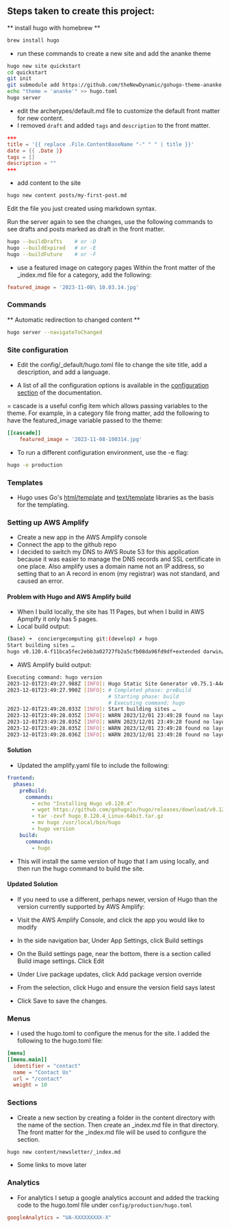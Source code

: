 
## Steps taken to create this project:

** install hugo with homebrew **
```bash
brew install hugo
```
- run these commands to create a new site and add the ananke theme
```bash
hugo new site quickstart
cd quickstart
git init
git submodule add https://github.com/theNewDynamic/gohugo-theme-ananke.git themes/ananke
echo "theme = 'ananke'" >> hugo.toml
hugo server
```
- edit the archetypes/default.md file to customize the default front matter for new content.
- I removed `draft` and added `tags` and `description` to the front matter.
```toml
+++
title = '{{ replace .File.ContentBaseName "-" " " | title }}'
date = {{ .Date }}
tags = []
description = ""
+++
```

- add content to the site
```bash
hugo new content posts/my-first-post.md
```

Edit the file you just created using markdown syntax.

Run the server again to see the changes, use the following commands to see drafts and posts marked as draft in the front matter.
```bash
hugo --buildDrafts    # or -D
hugo --buildExpired   # or -E
hugo --buildFuture    # or -F
```

- use a featured image on category pages
Within the front matter of the _index.md file for a category, add the following:
```toml
featured_image = '2023-11-08\ 10.03.14.jpg'
```


### Commands
** Automatic redirection to changed content **
```bash
hugo server --navigateToChanged
```

### Site configuration
- Edit the config/_default/hugo.toml file to change the site title, add a description, and add a language.

- A list of all the configuration options is available in the [configuration section](https://gohugo.io/getting-started/configuration/) of the documentation.

= cascade is a useful config item which allows passing variables to the theme. For example, in a category file frong matter, add the following to have the featured_image variable passed to the theme:
```toml
[[cascade]]
    featured_image = '2023-11-08-100314.jpg'
```

- To run a different configuration environment, use the -e flag: 
```bash
hugo -e production
```

### Templates
- Hugo uses Go's [html/template](https://golang.org/pkg/html/template/) and [text/template](https://golang.org/pkg/text/template/) libraries as the basis for the templating.

### Setting up AWS Amplify
- Create a new app in the AWS Amplify console
- Connect the app to the github repo
- I decided to switch my DNS to AWS Route 53 for this application because it was easier to manage the DNS records and SSL certificate in one place. Also amplify uses a domain name not an IP address, so setting that to an A record in enom (my registrar) was not standard, and caused an error.

#### Problem with Hugo and AWS Amplify build
-  When I build locally, the site has 11 Pages, but when I build in AWS Apmplfy it only has 5 pages.
- Local build output:
```bash
(base) ➜  conciergecomputing git:(develop) ✗ hugo 
Start building sites … 
hugo v0.120.4-f11bca5fec2ebb3a02727fb2a5cfb08da96fd9df+extended darwin/amd64 BuildDate=2023-11-08T11:18:07Z VendorInfo=brew
```
- AWS Amplify build output:
```bash
Executing command: hugo version
2023-12-01T23:49:27.988Z [INFO]: Hugo Static Site Generator v0.75.1-A4A7BAB7 linux/amd64 BuildDate: 2020-09-15T06:46:04Z
2023-12-01T23:49:27.990Z [INFO]: # Completed phase: preBuild
                                 # Starting phase: build
                                 # Executing command: hugo
2023-12-01T23:49:28.033Z [INFO]: Start building sites …
2023-12-01T23:49:28.035Z [INFO]: WARN 2023/12/01 23:49:28 found no layout file for "HTML" for kind "page": You should create a template file which matches Hugo Layouts Lookup Rules for this combination.
2023-12-01T23:49:28.035Z [INFO]: WARN 2023/12/01 23:49:28 found no layout file for "HTML" for kind "section": You should create a template file which matches Hugo Layouts Lookup Rules for this combination.
2023-12-01T23:49:28.035Z [INFO]: WARN 2023/12/01 23:49:28 found no layout file for "HTML" for kind "taxonomy": You should create a template file which matches Hugo Layouts Lookup Rules for this combination.
2023-12-01T23:49:28.036Z [INFO]: WARN 2023/12/01 23:49:28 found no layout file for "HTML" for kind "taxonomy": You should create a template file which matches Hugo Layouts Lookup Rules for this combination.
```
#### Solution
- Updated the amplify.yaml file to include the following:
```yaml
frontend:
  phases:
    preBuild:
      commands:
        - echo "Installing Hugo v0.120.4"
        - wget https://github.com/gohugoio/hugo/releases/download/v0.120.4/hugo_0.120.4_Linux-64bit.tar.gz
        - tar -zxvf hugo_0.120.4_Linux-64bit.tar.gz
        - mv hugo /usr/local/bin/hugo
        - hugo version
    build:
      commands:
        - hugo
```
- This will install the same version of hugo that I am using locally, and then run the hugo command to build the site.

#### Updated Solution
- If you need to use a different, perhaps newer, version of Hugo than the version currently supported by AWS Amplify:

- Visit the AWS Amplify Console, and click the app you would like to modify
- In the side navigation bar, Under App Settings, click Build settings
- On the Build settings page, near the bottom, there is a section called Build image settings. Click Edit
- Under Live package updates, click Add package version override
- From the selection, click Hugo and ensure the version field says latest
- Click Save to save the changes.

### Menus
- I used the hugo.toml to configure the menus for the site. I added the following to the hugo.toml file:
```toml
[menu]
[[menu.main]]
  identifier = "contact"
  name = "Contact Us"
  url = "/contact"
  weight = 10
```

### Sections
- Create a new section by creating a folder in the content directory with the name of the section. Then create an _index.md file in that directory. The front matter for the _index.md file will be used to configure the section.
```bash
hugo new content/newsletter/_index.md
```


- Some links to move later

### Analytics
- For analytics I setup a google analytics account and added the tracking code to the hugo.toml file under `config/production/hugo.toml`
```toml
googleAnalytics = "UA-XXXXXXXXX-X"
```